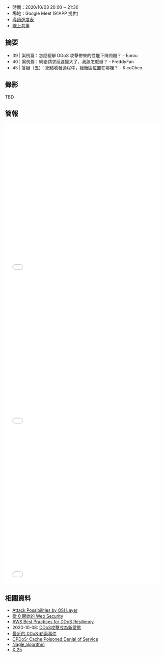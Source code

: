 
* 時間：2020/10/08 20:00 ~ 21:30 
* 場地：Google Meet (91APP 提供)
* [導讀進度表](https://lds.guru/9tzsrm)
* [線上共筆](https://hackmd.io/e-ULIn-HS_qZxE2uxsIz_Q) 

## 摘要

* 39 | 案例篇：怎麼緩解 DDoS 攻擊帶來的性能下降問題？ - Earou
* 40 | 案例篇：網絡請求延遲變大了，我該怎麼辦？ - FreddyFan
* 45 | 答疑（五）：網絡收發過程中，緩衝區位置在哪裡？ - RicoChen

## 錄影

TBD 

## 簡報

<embed src="/pdf/Linux/39_Solve_ddos_Attack_.pdf" type="application/pdf" width="100%" height="500px" />
<embed src="/pdf/Linux/40_Round_Trip_Time.pdf" type="application/pdf" width="100%" height="500px" />
<embed src="/pdf/Linux/45_where_is_network_buffer.pdf" type="application/pdf" width="100%" height="500px" />

## 相關資料

* [Attack Possibilities by OSI Layer](https://us-cert.cisa.gov/sites/default/files/publications/DDoS%20Quick%20Guide.pdf)
* [從 0 開始的 Web Security](https://ithelp.ithome.com.tw/users/20129897/ironman/3431)
* [AWS Best Practices for DDoS Resiliency](https://d0.awsstatic.com/whitepapers/Security/DDoS_White_Paper.pdf)
* 2020-10-08: [DDoS攻擊成為新常態](https://www.ithome.com.tw/voice/140415)
* [最近的 DDoS 勒索事件](https://www.facebook.com/groups/rayforum/permalink/3357465654333569/)
* [CPDoS: Cache Poisoned Denial of Service](https://cpdos.org/)
* [Nagle algorithm](https://en.wikipedia.org/wiki/Nagle%27s_algorithm)
* [X.25](https://zh.wikipedia.org/zh-tw/X.25)